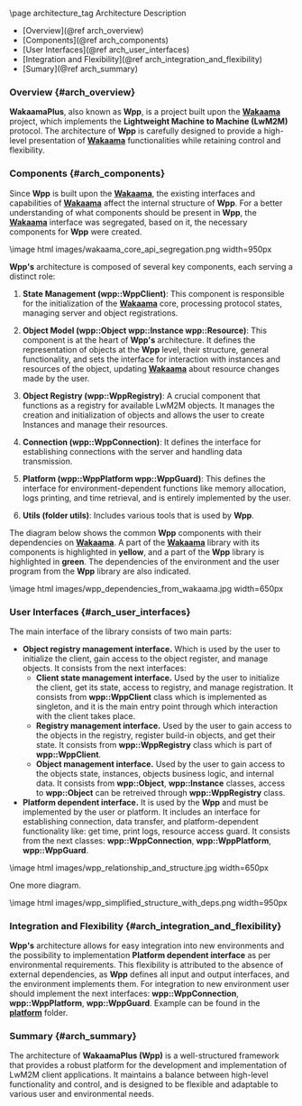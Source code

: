 \page architecture_tag Architecture Description

- [Overview](@ref arch_overview)
- [Components](@ref arch_components)
- [User Interfaces](@ref arch_user_interfaces)
- [Integration and Flexibility](@ref arch_integration_and_flexibility)
- [Sumary](@ref arch_summary)

### Overview {#arch_overview}
**WakaamaPlus**, also known as **Wpp**, is a project built upon the [**Wakaama**](https://github.com/eclipse/wakaama) project, which implements the **Lightweight Machine to Machine (LwM2M)** protocol. The architecture of **Wpp** is carefully designed to provide a high-level presentation of [**Wakaama**](https://github.com/eclipse/wakaama) functionalities while retaining control and flexibility.

### Components {#arch_components}
Since **Wpp** is built upon the [**Wakaama**](https://github.com/eclipse/wakaama), the existing interfaces and capabilities of [**Wakaama**](https://github.com/eclipse/wakaama) affect the internal structure of **Wpp**. For a better understanding of what components should be present in **Wpp**, the [**Wakaama**](https://github.com/eclipse/wakaama) interface was segregated, based on it, the necessary components for **Wpp** were created.

\image html images/wakaama_core_api_segregation.png width=950px

**Wpp's** architecture is composed of several key components, each serving a distinct role:

1. **State Management (wpp::WppClient)**: This component is responsible for the initialization of the [**Wakaama**](https://github.com/eclipse/wakaama) core, processing protocol states, managing server and object registrations.
   
2. **Object Model (wpp::Object wpp::Instance wpp::Resource)**: This component is at the heart of **Wpp's** architecture. It defines the representation of objects at the **Wpp** level, their structure, general functionality, and sets the interface for interaction with instances and resources of the object, updating [**Wakaama**](https://github.com/eclipse/wakaama) about resource changes made by the user.

3. **Object Registry (wpp::WppRegistry)**: A crucial component that functions as a registry for available LwM2M objects. It manages the creation and initialization of objects and allows the user to create Instances and manage their resources.

4. **Connection (wpp::WppConnection)**: It defines the interface for establishing connections with the server and handling data transmission.

5. **Platform (wpp::WppPlatform wpp::WppGuard)**: This defines the interface for environment-dependent functions like memory allocation, logs printing, and time retrieval, and is entirely implemented by the user.

6. **Utils (folder utils)**: Includes various tools that is used by **Wpp**.

The diagram below shows the common **Wpp** components with their dependencies on [**Wakaama**](https://github.com/eclipse/wakaama). A part of the [**Wakaama**](https://github.com/eclipse/wakaama) library with its components is highlighted in **yellow**, and a part of the **Wpp** library is highlighted in **green**. The dependencies of the environment and the user program from the **Wpp** library are also indicated.

\image html images/wpp_dependencies_from_wakaama.jpg width=650px

### User Interfaces {#arch_user_interfaces}

The main interface of the library consists of two main parts:
- **Object registry management interface.** Which is used by the user to initialize the client, gain access to the object register, and manage objects. It consists from the next interfaces:
  - **Client state management interface.** Used by the user to initialize the client, get its state, access to registry, and manage registration. It consists from **wpp::WppClient** class which is implemented as singleton, and it is the main entry point through which interaction with the client takes place.
  - **Registry management interface.** Used by the user to gain access to the objects in the registry, register build-in objects, and get their state. It consists from **wpp::WppRegistry** class which is part of **wpp::WppClient**.
  - **Object management interface.** Used by the user to gain access to the objects state, instances, objects business logic, and internal data. It consists from **wpp::Object**, **wpp::Instance** classes, access to **wpp::Object** can be retreived through **wpp::WppRegistry** class.
- **Platform dependent interface.** It is used by the **Wpp** and must be implemented by the user or platform. It includes an interface
for establishing connection, data transfer, and platform-dependent functionality like: get time, print logs, resource access guard. It consists from the next classes: **wpp::WppConnection**, **wpp::WppPlatform**, **wpp::WppGuard**.

\image html images/wpp_relationship_and_structure.jpg width=650px

One more diagram.

\image html images/wpp_simplified_structure_with_deps.png width=950px

### Integration and Flexibility {#arch_integration_and_flexibility}
**Wpp's** architecture allows for easy integration into new environments and the possibility to implementation **Platform dependent interface** as per environmental requirements. This flexibility is attributed to the absence of external dependencies, as **Wpp** defines all input and output interfaces, and the environment implements them. For integration to new environment user should implement the next interfaces: **wpp::WppConnection**, **wpp::WppPlatform**, **wpp::WppGuard**. Example can be found in the [**platform**](../../examples/platform) folder.

### Summary {#arch_summary}
The architecture of **WakaamaPlus (Wpp)** is a well-structured framework that provides a robust platform for the development and implementation of LwM2M client applications. It maintains a balance between high-level functionality and control, and is designed to be flexible and adaptable to various user and environmental needs.



